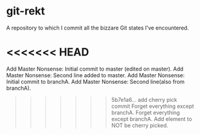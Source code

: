 # git-rekt
A repository to which I commit all the bizzare Git states I've encountered.

<<<<<<< HEAD
=======
Add Master Nonsense: Initial commit to master (edited on master).
Add Master Nonsense: Second line added to master.
Add Master Nonsense: Initial commit to branchA.
Add Master Nonsense: Second line(also from branchA).
>>>>>>> 5b7e1a6... add cherry pick commit
Forget everything except branchA.
Forget everything except branchA.
Add element to NOT be cherry picked.

